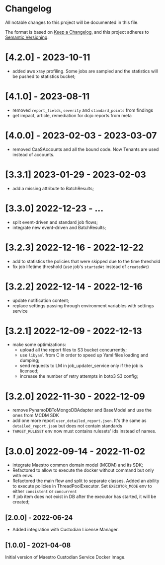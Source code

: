 # Changelog
All notable changes to this project will be documented in this file.

The format is based on [Keep a Changelog](https://keepachangelog.com/en/1.0.0/),
and this project adheres to [Semantic Versioning](https://semver.org/spec/v2.0.0.html).

# [4.2.0] - 2023-10-11
* added aws xray profiling. Some jobs are sampled and the statistics will be 
  pushed to statistics bucket;

# [4.1.0] - 2023-08-11
* removed `report_fields`, `severity` and `standard_points` from findings
* get impact, article, remediation for dojo reports from meta

# [4.0.0] - 2023-02-03 - 2023-03-07
- removed CaaSAccounts and all the bound code. 
  Now Tenants are used instead of accounts.

# [3.3.1] 2023-01-29 - 2023-02-03
- add a missing attribute to BatchResults;

# [3.3.0] 2022-12-23 - ...
- split event-driven and standard job flows;
- integrate new event-driven and BatchResults;

# [3.2.3] 2022-12-16 - 2022-12-22
- add to statistics the policies that were skipped due to the time threshold
- fix job lifetime threshold (use job's `startedAt` instead of `createdAt`)

# [3.2.2] 2022-12-14 - 2022-12-16
- update notification content;
- replace settings passing through environment variables with settings service

# [3.2.1] 2022-12-09 - 2022-12-13
- make some optimizations:
  - upload all the report files to S3 bucket concurrently;
  - use `libyaml` from C in order to speed up Yaml files loading and dumping;
  - send requests to LM in job_updater_service only if the job is licensed;
  - increase the number of retry attempts in boto3 S3 config;

# [3.2.0] 2022-11-30 - 2022-12-09
- remove PynamoDBToMongoDBAdapter and BaseModel and use the ones from MCDM SDK
- add one more report `user_detailed_report.json`. It's the same 
  as `detailed_report.json` but does not contain standards
- `TARGET_RULESET` env now must contains rulesets' ids instead of names.

# [3.0.0] 2022-09-14 - 2022-11-02
- integrate Maestro common domain model (MCDM) and its SDK;
- Refactored to allow to execute the docker without command but only with envs.
- Refactored the main flow and split to separate classes. Added an ability to 
  execute policies in ThreadPoolExecutor. Set `EXECUTOR_MODE` env to 
  either `consistent` or `concurrent`
- If job item does not exist in DB after the executor has started, 
  it will be created;


## [2.0.0] - 2022-06-24
- Added integration with Custodian License Manager.


## [1.0.0] - 2021-04-08
Initial version of Maestro Custodian Service Docker Image.
